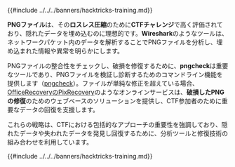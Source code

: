 {{#include ../../../banners/hacktricks-training.md}}

**PNGファイル**は、その**ロスレス圧縮**のために**CTFチャレンジ**で高く評価されており、隠れたデータを埋め込むのに理想的です。**Wireshark**のようなツールは、ネットワークパケット内のデータを解析することでPNGファイルを分析し、埋め込まれた情報や異常を明らかにします。

PNGファイルの整合性をチェックし、破損を修復するために、**pngcheck**は重要なツールであり、PNGファイルを検証し診断するためのコマンドライン機能を提供します（[pngcheck](http://libpng.org/pub/png/apps/pngcheck.html)）。ファイルが単純な修正を超えている場合、[OfficeRecoveryのPixRecovery](https://online.officerecovery.com/pixrecovery/)のようなオンラインサービスは、**破損したPNGの修復**のためのウェブベースのソリューションを提供し、CTF参加者のために重要なデータの回復を支援します。

これらの戦略は、CTFにおける包括的なアプローチの重要性を強調しており、隠れたデータや失われたデータを発見し回復するために、分析ツールと修復技術の組み合わせを利用しています。

{{#include ../../../banners/hacktricks-training.md}}
